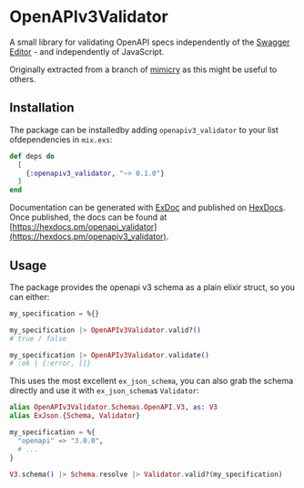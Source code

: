 # OpenAPIv3Validator

A small library for validating OpenAPI specs independently of the [Swagger Editor](https://editor.swagger.io) - and independently of JavaScript.

Originally extracted from a branch of [mimicry](https://github.com/mimicry-tech/mimicry) as this might be useful to others.

## Installation

The package can be installedby adding `openapiv3_validator` to your list ofdependencies in `mix.exs`:

```elixir
def deps do
  [
    {:openapiv3_validator, "~> 0.1.0"}
  ]
end
```

Documentation can be generated with [ExDoc](https://github.com/elixir-lang/ex_doc)
and published on [HexDocs](https://hexdocs.pm). Once published, the docs can
be found at [https://hexdocs.pm/openapi_validator](https://hexdocs.pm/openapiv3_validator).

## Usage

The package provides the openapi v3 schema as a plain elixir struct, so you can either:

```elixir
my_specification = %{}

my_specification |> OpenAPIv3Validator.valid?()
# true / false

my_specification |> OpenAPIv3Validator.validate()
# :ok | {:error, []}
```

This uses the most excellent `ex_json_schema`, you can also grab the schema directly and use it with `ex_json_schema`s `Validator`:

```elixir
alias OpenAPIv3Validator.Schemas.OpenAPI.V3, as: V3
alias ExJson.{Schema, Validator}

my_specification = %{
  "openapi" => "3.0.0",
  # ...
}

V3.schema() |> Schema.resolve |> Validator.valid?(my_specification)
```


